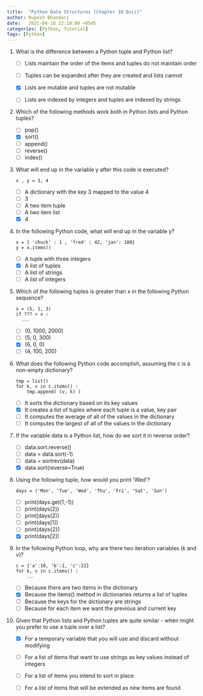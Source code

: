 ```yaml
---
title:  "Python Data Structures [Chapter 10 Quiz]"
author: Rupesh Bhandari
date:   2021-04-18 22:10:00 +0545
categories: [Python, Tutorial]
Tags: [Python]
---
```


1. What is the difference between a Python tuple and Python list?


    - [ ] Lists maintain the order of the items and tuples do not maintain order
    - [ ] Tuples can be expanded after they are created and lists cannot
    - [x] Lists are mutable and tuples are not mutable
    - [ ] Lists are indexed by integers and tuples are indexed by strings


2. Which of the following methods work both in Python lists and Python tuples?


    - [ ] pop()
    - [x] sort()
    - [ ] append()
    - [ ] reverse()
    - [ ] index()

3. What will end up in the variable y after this code is executed?

    ```
    x , y = 3, 4
    ```

    - [ ] A dictionary with the key 3 mapped to the value 4
    - [ ] 3
    - [ ] A two item tuple
    - [ ] A two item list
    - [x] 4

4. In the following Python code, what will end up in the variable y?

    ```
    x = { 'chuck' : 1 , 'fred' : 42, 'jan': 100}
    y = x.items()
    ```


    - [ ] A tuple with three integers
    - [x] A list of tuples
    - [ ] A list of strings
    - [ ] A list of integers

5. Which of the following tuples is greater than x in the following Python sequence?

    ```
    x = (5, 1, 3)
    if ??? > x :
      ...
    ```

    - [ ] (0, 1000, 2000) 
    - [ ] (5, 0, 300)
    - [x] (6, 0, 0) 
    - [ ] (4, 100, 200)

6. What does the following Python code accomplish, assuming the c is a non-empty dictionary?

    ```
    tmp = list()
    for k, v in c.items() :
        tmp.append( (v, k) )
    ```


    - [ ] It sorts the dictionary based on its key values
    - [x] It creates a list of tuples where each tuple is a value, key pair
    - [ ] It computes the average of all of the values in the dictionary
    - [ ] It computes the largest of all of the values in the dictionary

7. If the variable data is a Python list, how do we sort it in reverse order?

    - [ ] data.sort.reverse()
    - [ ] data = data.sort(-1)
    - [ ] data = sortrev(data)
    - [x] data.sort(reverse=True)

8. Using the following tuple, how would you print 'Wed'?

    ```
    days = ('Mon', 'Tue', 'Wed', 'Thu', 'Fri', 'Sat', 'Sun')
    ```

    - [ ] print(days.get(1,-1))
    - [ ] print(days(2))
    - [ ] print[days(2)]
    - [ ] print(days[1])
    - [ ] print(days{2})
    - [x] print(days[2])

9. In the following Python loop, why are there two iteration variables (k and v)?

    ```
    c = {'a':10, 'b':1, 'c':22}
    for k, v in c.items() :
        ...
    ```

    - [ ] Because there are two items in the dictionary
    - [x] Because the items() method in dictionaries returns a list of tuples
    - [ ] Because the keys for the dictionary are strings
    - [ ] Because for each item we want the previous and current key

10. Given that Python lists and Python tuples are quite similar - when might you prefer to use a tuple over a list?


    - [x] For a temporary variable that you will use and discard without modifying
    - [ ] For a list of items that want to use strings as key values instead of integers
    - [ ] For a list of items you intend to sort in place
    - [ ] For a list of items that will be extended as new items are found

